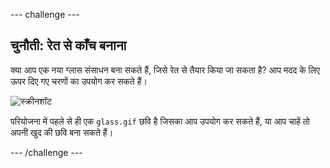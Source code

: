 --- challenge ---

## चुनौती: रेत से काँच बनाना

क्या आप एक नया ग्लास संसाधन बना सकते हैं, जिसे रेत से तैयार किया जा सकता है? आप मदद के लिए ऊपर दिए गए चरणों का उपयोग कर सकते हैं।

![स्क्रीनशॉट](images/craft-glass.png)

परियोजना में पहले से ही एक `glass.gif` छवि है जिसका आप उपयोग कर सकते हैं, या आप चाहें तो अपनी खुद की छवि बना सकते हैं।

--- /challenge ---